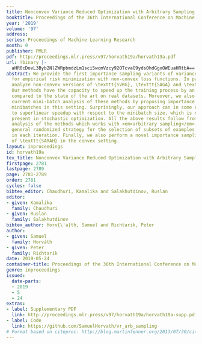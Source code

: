 ```yaml
---
title: Nonconvex Variance Reduced Optimization with Arbitrary Sampling
booktitle: Proceedings of the 36th International Conference on Machine Learning
year: '2019'
volume: '97'
address: 
series: Proceedings of Machine Learning Research
month: 0
publisher: PMLR
pdf: http://proceedings.mlr.press/v97/horvath19a/horvath19a.pdf
url: !binary |-
  aHR0cDovL3Byb2NlZWRpbmdzLm1sci5wcmVzcy92OTcvaG9ydsOhdGgxOWEuaHRtbA==
abstract: We provide the first importance sampling variants of variance reduced algorithms
  for empirical risk minimization with non-convex loss functions. In particular, we
  analyze non-convex versions of \texttt{SVRG}, \texttt{SAGA} and \texttt{SARAH}.
  Our methods have the capacity to speed up the training process by an order of magnitude
  compared to the state of the art on real datasets. Moreover, we also improve upon
  current mini-batch analysis of these methods by proposing importance sampling for
  minibatches in this setting. Surprisingly, our approach can in some regimes lead
  to superlinear speedup with respect to the minibatch size, which is not usually
  present in stochastic optimization. All the above results follow from a general
  analysis of the methods which works with <em>arbitrary sampling</em>, i.e., fully
  general randomized strategy for the selection of subsets of examples to be sampled
  in each iteration. Finally, we also perform a novel importance sampling analysis
  of \texttt{SARAH} in the convex setting.
layout: inproceedings
id: horvath19a
tex_title: Nonconvex Variance Reduced Optimization with Arbitrary Sampling
firstpage: 2781
lastpage: 2789
page: 2781-2789
order: 2781
cycles: false
bibtex_editor: Chaudhuri, Kamalika and Salakhutdinov, Ruslan
editor:
- given: Kamalika
  family: Chaudhuri
- given: Ruslan
  family: Salakhutdinov
bibtex_author: Horv{\'a}th, Samuel and Richtarik, Peter
author:
- given: Samuel
  family: Horváth
- given: Peter
  family: Richtarik
date: 2019-05-24
container-title: Proceedings of the 36th International Conference on Machine Learning
genre: inproceedings
issued:
  date-parts:
  - 2019
  - 5
  - 24
extras:
- label: Supplementary PDF
  link: http://proceedings.mlr.press/v97/horvath19a/horvath19a-supp.pdf
- label: Code
  link: https://github.com/SamuelHorvath/vr_arb_sampling
# Format based on citeproc: http://blog.martinfenner.org/2013/07/30/citeproc-yaml-for-bibliographies/
---
```

